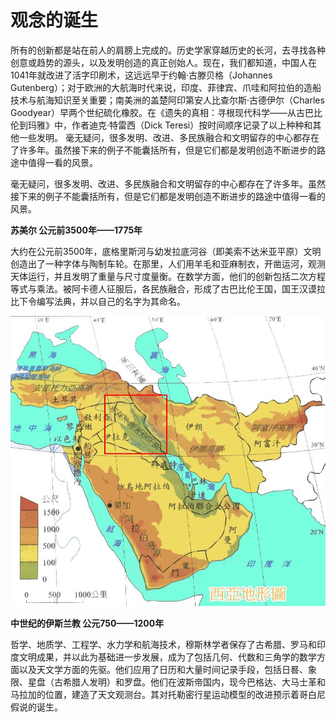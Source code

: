 # 观念的诞生

所有的创新都是站在前人的肩膀上完成的。历史学家穿越历史的长河，去寻找各种创意或趋势的源头，以及发明创造的真正创始人。现在，我们都知道，中国人在1041年就改进了活字印刷术，这远远早于约翰·古滕贝格（Johannes Gutenberg）；对于欧洲的大航海时代来说，印度、菲律宾、爪哇和阿拉伯的造船技术与航海知识至关重要；南美洲的盖楚阿印第安人比查尔斯·古德伊尔（Charles Goodyear）早两个世纪硫化橡胶。在《遗失的真相：寻根现代科学——从古巴比伦到玛雅》中，作者迪克·特雷西（Dick Teresi）按时间顺序记录了以上种种和其他一些发明。 毫无疑问，很多发明、改进、多民族融合和文明留存的中心都存在了许多年。虽然接下来的例子不能囊括所有，但是它们都是发明创造不断进步的路途中值得一看的风景。

毫无疑问，很多发明、改进、多民族融合和文明留存的中心都存在了许多年。虽然接下来的例子不能囊括所有，但是它们都是发明创造不断进步的路途中值得一看的风景。

**苏美尔 公元前3500年——1775年** 

大约在公元前3500年，底格里斯河与幼发拉底河谷（即美索不达米亚平原）文明创造出了一种字体与陶制车轮。在那里，人们用羊毛和亚麻制衣，开凿运河，观测天体运行，并且发明了重量与尺寸度量衡。在数学方面，他们的创新包括二次方程等式与乘法。被阿卡德人征服后，各民族融合，形成了古巴比伦王国，国王汉谟拉比下令编写法典，并以自己的名字为其命名。

![&#x7F8E;&#x7D22;&#x4E0D;&#x8FBE;&#x7C73;&#x4E9A;&#x5E73;&#x539F;](.gitbook/assets/1b4c510fd9f9d72ad25ebdead12a2834349bbb0b.jpg)

**中世纪的伊斯兰教 公元750——1200年** 

哲学、地质学、工程学、水力学和航海技术，穆斯林学者保存了古希腊、罗马和印度文明成果，并以此为基础进一步发展，成为了包括几何、代数和三角学的数学方面以及天文学方面的先驱。他们应用了日历和大量时间记录手段，包括日晷、象限、星盘（古希腊人发明）和罗盘。他们在波斯帝国内，现今巴格达、大马士革和马拉加的位置，建造了天文观测台。其对托勒密行星运动模型的改进预示着哥白尼假说的诞生。

